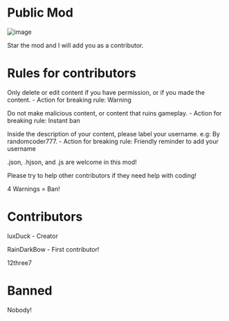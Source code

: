 # Public Mod

![image](https://user-images.githubusercontent.com/108199623/178052696-e9840fc7-573d-4a50-98c8-007b756a2da4.png)

Star the mod and I will add you as a contributor.

# Rules for contributors

Only delete or edit content if you have permission, or if you made the content. - Action for breaking rule: Warning

Do not make malicious content, or content that ruins gameplay. - Action for breaking rule: Instant ban

Inside the description of your content, please label your username. e.g: By randomcoder777. - Action for breaking rule: Friendly reminder to add your username

.json, .hjson, and .js are welcome in this mod!

Please try to help other contributors if they need help with coding!

4 Warnings = Ban!

# Contributors

luxDuck - Creator

RainDarkBow - First contributor!

12three7

# Banned

Nobody!
